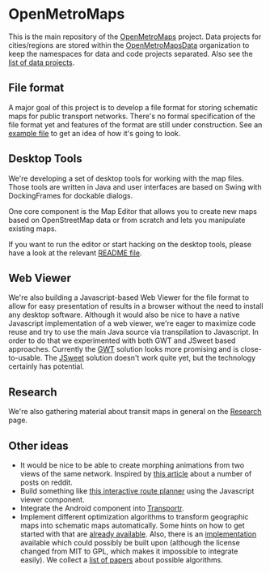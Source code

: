 # OpenMetroMaps

This is the main repository of the
[OpenMetroMaps](https://www.openmetromaps.org) project.
Data projects for cities/regions are stored within the
[OpenMetroMapsData](https://github.com/OpenMetroMapsData) organization to keep
the namespaces for data and code projects separated. Also see the
[list of data projects](data-projects.md).

## File format

A major goal of this project is to develop a file format for storing schematic
maps for public transport networks.
There's no formal specification of the file format yet and features of the
format are still under construction.
See an [example file](https://github.com/OpenMetroMaps/OpenMetroMaps/blob/master/java/test-data/src/main/resources/berlin.xml)
to get an idea of how it's going to look.

## Desktop Tools

We're developing a set of desktop tools for working with the map files.
Those tools are written in Java and user interfaces are based on Swing with
DockingFrames for dockable dialogs.

One core component is the Map Editor that allows you to create new maps based on
OpenStreetMap data or from scratch and lets you manipulate existing maps.

If you want to run the editor or start hacking on the desktop tools, please have
a look at the relevant
[README file](https://github.com/OpenMetroMaps/OpenMetroMaps/blob/master/java/README.md).

## Web Viewer

We're also building a Javascript-based Web Viewer for the file format to
allow for easy presentation of results in a browser without the need to install
any desktop software. Although it would also be nice to have a native Javascript
implementation of a web viewer, we're eager to maximize code reuse and try to
use the main Java source via transpilation to Javascript. In order to do that
we experimented with both GWT and JSweet based approaches. Currently the
[GWT](https://github.com/OpenMetroMaps/OpenMetroMaps/tree/master/java/maps-gwt)
solution looks more promising and is close-to-usable. The
[JSweet](https://github.com/OpenMetroMaps/OpenMetroMaps/tree/master/jsweet)
solution doesn't work quite yet, but the technology certainly has potential.

## Research

We're also gathering material about transit maps in general on the
[Research](https://github.com/OpenMetroMaps/OpenMetroMaps/blob/master/research/Research.md)
page.

## Other ideas

* It would be nice to be able to create morphing animations from two views
  of the same network. Inspired by
  [this article](http://mymodernmet.com/animated-subway-maps) about
  a number of posts on reddit.
* Build something like [this interactive route planner](http://jannisr.de/vbb-map-routing) using
  the Javascript viewer component.
* Integrate the Android component into
  [Transportr](https://github.com/grote/Transportr).
* Implement different optimization algorithms to transform geographic
  maps into schematic maps automatically. Some hints on how to get started
  with that are
  [already available](https://github.com/OpenMetroMaps/OpenMetroMaps/tree/master/java#writing-an-optimization-algorithm).
  Also, there is an
  [implementation](https://github.com/dirkschumacher/TransitmapSolver.jl)
  available which could possibly be built upon (although the license changed
  from MIT to GPL, which makes it impossible to integrate easily).
  We collect a [list of papers](https://github.com/OpenMetroMaps/OpenMetroMaps/blob/master/research/Research.md#optimization-algorithms)
  about possible algorithms.
